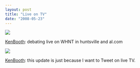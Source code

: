 ```yaml
---
layout: post
title: "Live on TV"
date: "2008-05-23"
---
```


![](images/1iyFt2A419bp24mf2khJqyJj_500-300x225.jpg)

[KenBooth](https://twitter.com/KenBooth/statuses/817855245): debating live on WHNT in huntsville and al.com

![](images/1iyFt2A419bp2a2jDvXqgCiQ_500-300x225.jpg)

[KenBooth](https://twitter.com/KenBooth/statuses/817882111): this update is just because I want to Tweet on live TV.
